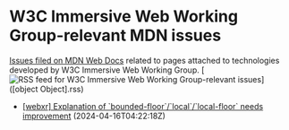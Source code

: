 # W3C Immersive Web Working Group-relevant MDN issues

[Issues filed on MDN Web Docs](https://github.com/mdn/content/issues) related to pages attached to technologies developed by W3C Immersive Web Working Group. [![RSS feed for W3C Immersive Web Working Group-relevant issues](https://www.w3.org/QA/2007/04/feed_icon)]([object Object].rss)

* [\[webxr\] Explanation of \`bounded-floor\`/\`local\`/\`local-floor\` needs improvement](https://github.com/mdn/content/issues/33111) (2024-04-16T04:22:18Z)
  
